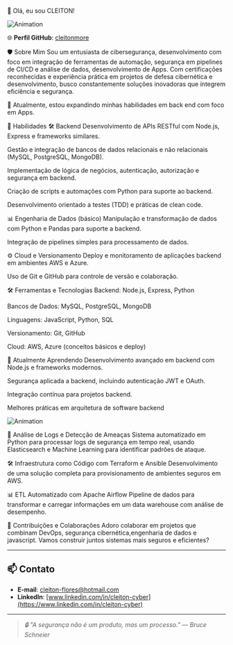 👋 Olá, eu sou CLEITON!

![Animation](https://www.google.com/url?sa=i&url=https%3A%2F%2Fwww.dio.me%2Farticles%2Fcomo-nao-se-tornar-um-profissional-da-programacao-o-guia-definitivo-em-7-passos&psig=AOvVaw12mwlxTzWWMlDF5VJxzSpW&ust=1754937057760000&source=images&cd=vfe&opi=89978449&ved=0CBQQjRxqFwoTCJiUtZfwgI8DFQAAAAAdAAAAABAE)

🌐 **Perfil GitHub**: [cleitonmore](https://github.com/cleitonmore)


🛡️ Sobre Mim
Sou um entusiasta de cibersegurança, desenvolvimento  com foco em integração de ferramentas de automação, segurança em pipelines de CI/CD e análise de dados, desenvolvimento de Apps. Com certificações reconhecidas e experiência prática em projetos de  defesa cibernética e desenvolvimento, busco constantemente soluções inovadoras que integrem eficiência e segurança.

📘 Atualmente, estou expandindo minhas habilidades em back end com foco em Apps.

🚀 Habilidades
🛠️ Backend
Desenvolvimento de APIs RESTful com Node.js, Express e frameworks similares.

Gestão e integração de bancos de dados relacionais e não relacionais (MySQL, PostgreSQL, MongoDB).

Implementação de lógica de negócios, autenticação, autorização e segurança em backend.

Criação de scripts e automações com Python para suporte ao backend.

Desenvolvimento orientado a testes (TDD) e práticas de clean code.

📊 Engenharia de Dados (básico)
Manipulação e transformação de dados com Python e Pandas para suporte a backend.

Integração de pipelines simples para processamento de dados.

⚙️ Cloud e Versionamento
Deploy e monitoramento de aplicações backend em ambientes AWS e Azure.

Uso de Git e GitHub para controle de versão e colaboração.

🛠️ Ferramentas e Tecnologias
Backend: Node.js, Express, Python

Bancos de Dados: MySQL, PostgreSQL, MongoDB

Linguagens: JavaScript, Python, SQL

Versionamento: Git, GitHub

Cloud: AWS, Azure (conceitos básicos e deploy)

🧠 Atualmente Aprendendo
Desenvolvimento avançado em backend com Node.js e frameworks modernos.

Segurança aplicada a backend, incluindo autenticação JWT e OAuth.

Integração contínua para projetos backend.

Melhores práticas em arquitetura de software backend

![Animation](https://appinventiv.com/wp-content/uploads/2024/05/hh.gif)



🔄 Análise de Logs e Detecção de Ameaças
Sistema automatizado em Python para processar logs de segurança em tempo real, usando Elasticsearch e Machine Learning para identificar padrões de ataque.

🛠️ Infraestrutura como Código com Terraform e Ansible
Desenvolvimento de uma solução completa para provisionamento de ambientes seguros em AWS.

📊 ETL Automatizado com Apache Airflow
Pipeline de dados para transformar e carregar informações em um data warehouse com análise de desempenho.

🤝 Contribuições e Colaborações
Adoro colaborar em projetos que combinam DevOps, segurança cibernética,engenharia de dados e javascript. Vamos construir juntos sistemas mais seguros e eficientes?


---

## 📫 Contato
- **E-mail**: cleiton-flores@hotmail.com 
- **LinkedIn**: [www.linkedin.com/in/cleiton-cyber](https://www.linkedin.com/in/cleiton-cyber)

---

> *🔒 "A segurança não é um produto, mas um processo." — Bruce Schneier*



